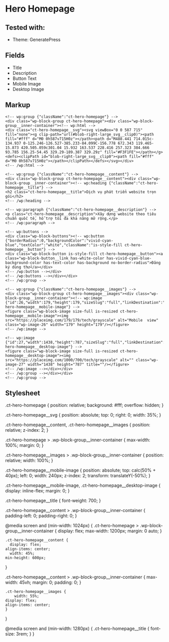 # Hero Homepage

## Tested with:

- Theme: GeneratePress

## Fields
- Title
- Description
- Button Text
- Mobile Image
- Desktop Image

## Markup

```
<!-- wp:group {"className":"ct-hero-homepage"} -->
<div class="wp-block-group ct-hero-homepage"><div class="wp-block-group__inner-container"><!-- wp:html -->
<div class="ct-hero-homepage__svg"><svg viewBox="0 0 587 715" fill="none"><g clip-path="url(#blob-right-large_svg__clip0)"><path fill="#fff" d="M0 0h587v715H0z"></path><path d="M488.441 714.015c-134.937 0-125.246-126.527-385.233-84.099C-156.778 672.343 119.465-15.873 420.505.059c301.04 15.932 163.537 228.416 257.323 384.666 93.785 156.25-54.45 329.29-189.387 329.29z" fill="#F3F1FE"></path></g><defs><clipPath id="blob-right-large_svg__clip0"><path fill="#fff" d="M0 0h587v715H0z"></path></clipPath></defs></svg></div>
<!-- /wp:html -->

<!-- wp:group {"className":"ct-hero-homepage__content"} -->
<div class="wp-block-group ct-hero-homepage__content"><div class="wp-block-group__inner-container"><!-- wp:heading {"className":"ct-hero-homepage__title"} -->
<h2 class="ct-hero-homepage__title">Dịch vụ phát triển website trọn gói</h2>
<!-- /wp:heading -->

<!-- wp:paragraph {"className":"ct-hero-homepage__description"} -->
<p class="ct-hero-homepage__description">Xây dựng website theo tiêu chuẩn quốc tế, hỗ trợ tối đa khả năng mở rộng.</p>
<!-- /wp:paragraph -->

<!-- wp:buttons -->
<div class="wp-block-buttons"><!-- wp:button {"borderRadius":0,"backgroundColor":"vivid-cyan-blue","textColor":"white","className":"is-style-fill ct-hero-homepage__button"} -->
<div class="wp-block-button is-style-fill ct-hero-homepage__button"><a class="wp-block-button__link has-white-color has-vivid-cyan-blue-background-color has-text-color has-background no-border-radius">Đăng ký dùng thử</a></div>
<!-- /wp:button --></div>
<!-- /wp:buttons --></div></div>
<!-- /wp:group -->

<!-- wp:group {"className":"ct-hero-homepage__images"} -->
<div class="wp-block-group ct-hero-homepage__images"><div class="wp-block-group__inner-container"><!-- wp:image {"id":26,"width":179,"height":179,"sizeSlug":"full","linkDestination":"none","className":"ct-hero-homepage__mobile-image"} -->
<figure class="wp-block-image size-full is-resized ct-hero-homepage__mobile-image"><img src="https://placeimg.com/179/179/tech/grayscale" alt="Mobile  view" class="wp-image-26" width="179" height="179"/></figure>
<!-- /wp:image -->

<!-- wp:image {"id":27,"width":1438,"height":787,"sizeSlug":"full","linkDestination":"none","className":"ct-hero-homepage__desktop-image"} -->
<figure class="wp-block-image size-full is-resized ct-hero-homepage__desktop-image"><img src="https://placeimg.com/1000/700/tech/grayscale" alt="" class="wp-image-27" width="1438" height="787" title=""/></figure>
<!-- /wp:image --></div></div>
<!-- /wp:group --></div></div>
<!-- /wp:group -->
```

## Stylesheet

.ct-hero-homepage {
  position: relative;
  background: #fff;
  overflow: hidden;
}

.ct-hero-homepage__svg {
  position: absolute;
  top: 0;
  right: 0;
  width: 35%;
}

.ct-hero-homepage__content,
.ct-hero-homepage__images {
  position: relative;
  z-index: 2;
}

.ct-hero-homepage > .wp-block-group__inner-container {
	max-width: 100%;
	margin: 0;
}

.ct-hero-homepage__images > .wp-block-group__inner-container {
  position: relative;
  width: 100%;
}

.ct-hero-homepage__mobile-image {
  position: absolute;
  top: calc(50% + 40px);
  left: 0;
  width: 240px;
  z-index: 2;
  transform: translateY(-50%);
}

.ct-hero-homepage__mobile-image,
.ct-hero-homepage__desktop-image {
  display: inline-flex;
  margin: 0;
}

.ct-hero-homepage__title {
  font-weight: 700;
}

.ct-hero-homepage__content > .wp-block-group__inner-container {
	padding-left: 0;
	padding-right: 0;
}

@media screen and (min-width: 1024px) {
	.ct-hero-homepage > .wp-block-group__inner-container {
		display: flex;
    max-width: 1200px;
    margin: 0 auto;
	}
	
	.ct-hero-homepage__content {
	  display: flex;
    align-items: center;
	  width: 45%;
    min-height: 600px;
  }
  
  .ct-hero-homepage__content > .wp-block-group__inner-container {
    max-width: 45vh;
    margin: 0;
    padding: 0;
  }
	
	.ct-hero-homepage__images {
		width: 55%;
    display: flex;
    align-items: center;
	}
}

@media screen and (min-width: 1280px) {
  .ct-hero-homepage__title {
    font-size: 3rem;
  }
}
